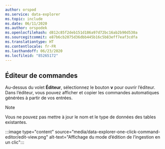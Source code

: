 ```yaml
---
author: orspod
ms.service: data-explorer
ms.topic: include
ms.date: 06/11/2020
ms.author: orspodek
ms.openlocfilehash: d812c85f2deb151d186a97d72bc16ab2b90d530a
ms.sourcegitcommit: e87b6cb2075d36dbb445b16c5b83eff7eaf3cdfa
ms.translationtype: HT
ms.contentlocale: fr-FR
ms.lasthandoff: 06/23/2020
ms.locfileid: "85265172"
---
```

## <a name="command-editor"></a>Éditeur de commandes

 Au-dessus du volet **Éditeur**, sélectionnez le bouton **v** pour ouvrir l’éditeur. Dans l’éditeur, vous pouvez afficher et copier les commandes automatiques générées à partir de vos entrées. 

> [!NOTE]
> Vous ne pouvez pas mettre à jour le nom et le type de données des tables existantes.

:::image type="content" source="media/data-explorer-one-click-command-editor/edit-view.png" alt-text="Affichage du mode d’édition de l’ingestion en un clic":::
